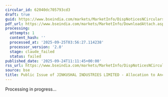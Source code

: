 ```yaml
---
circular_id: 62040dc705793cd3
draft: true
guid: https://www.bseindia.com/markets/MarketInfo/DispNoticesNCirculars.aspx?Noticeid={2A00555E-760B-4C38-AD0C-1D0C6C1BBFD2}&noticeno=20250924-17&dt=09/24/2025&icount=17&totcount=75&flag=0
pdf_url: https://www.bseindia.com/markets/MarketInfo/DownloadAttach.aspx?id=20250924-17&attachedId=0b08e5d3-2430-45ac-80cc-a939dd04d616
processing:
  attempts: 1
  content_hash: ''
  processed_at: '2025-09-25T03:56:27.114238'
  processor_version: '2.0'
  stage: claude_failed
  status: failed
published_date: '2025-09-24T11:11:45+00:00'
rss_url: https://www.bseindia.com/markets/MarketInfo/DispNoticesNCirculars.aspx?Noticeid={2A00555E-760B-4C38-AD0C-1D0C6C1BBFD2}&noticeno=20250924-17&dt=09/24/2025&icount=17&totcount=75&flag=0
source: bse
title: Public Issue of JINKUSHAL INDUSTRIES LIMITED - Allocation to Anchor Investors
---
```


Processing in progress...